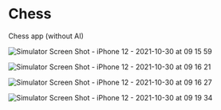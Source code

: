 # Chess
Chess app (without AI)

![Simulator Screen Shot - iPhone 12 - 2021-10-30 at 09 15 59](https://user-images.githubusercontent.com/62436303/139524284-3bc51302-2996-461e-b2bf-ef58c4d01430.png)

![Simulator Screen Shot - iPhone 12 - 2021-10-30 at 09 16 21](https://user-images.githubusercontent.com/62436303/139524290-13161b99-7d99-4ed5-9d5e-4f888e0e1ff9.png)

![Simulator Screen Shot - iPhone 12 - 2021-10-30 at 09 16 27](https://user-images.githubusercontent.com/62436303/139524294-00527ba1-cf44-4701-a3b2-d2a3646aa2be.png)

![Simulator Screen Shot - iPhone 12 - 2021-10-30 at 09 19 34](https://user-images.githubusercontent.com/62436303/139524300-128125d7-f923-423c-83b2-aedbf7d1e978.png)
